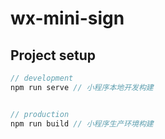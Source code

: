 # wx-mini-sign

## Project setup

```javascript
// development
npm run serve // 小程序本地开发构建


// production
npm run build // 小程序生产环境构建

```
